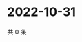 # 2022-10-31

共 0 条

<!-- BEGIN WEIBO -->
<!-- 最后更新时间 Mon Oct 31 2022 11:46:31 GMT+0800 (China Standard Time) -->

<!-- END WEIBO -->
